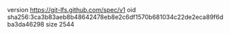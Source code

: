 version https://git-lfs.github.com/spec/v1
oid sha256:3ca3b83aeb8b48642478eb8e2c6df1570b681034c22de2eca89f6dba3da46298
size 2544

